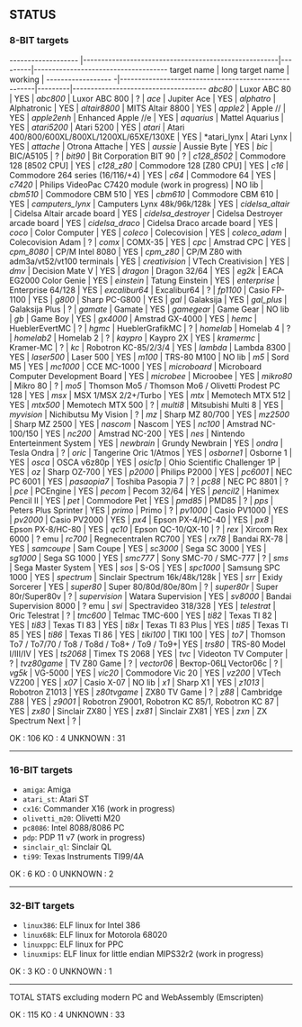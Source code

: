 ## STATUS

### 8-BIT targets

------------------- |------------------------------------------------------|---------|-------------------------------------
target name         | long target name                                     | working |
------------------ -|------------------------------------------------------|---------|-------------------------------------
*abc80*             | Luxor ABC 80                                         | YES     |
*abc800*            | Luxor ABC 800                                        |  ?      |
*ace*               | Jupiter Ace                                          | YES     |
*alphatro*          | Alphatronic                                          | YES     |
*altair8800*        | MITS Altair 8800                                     | YES     |
*apple2*            | Apple //                                             | YES     |
*apple2enh*         | Enhanced Apple //e                                   | YES     |
*aquarius*          | Mattel Aquarius                                      | YES     |
*atari5200*         | Atari 5200                                           | YES     |
*atari*             | Atari 400/800/600XL/800XL/1200XL/65XE/130XE          | YES     |
*atari_lynx         | Atari Lynx                                           | YES     |
*attache*           | Otrona Attache                                       | YES     |
*aussie*            | Aussie Byte                                          | YES     |
*bic*               | BIC/A5105                                            |  ?      |
*bit90*             | Bit Corporation BIT 90                               |  ?      |
*c128_8502*         | Commodore 128 [8502 CPU]                             | YES     |
*c128_z80*          | Commodore 128 [Z80 CPU]                              | YES     |
*c16*               | Commodore 264 series (16/116/+4)                     | YES     |
*c64*               | Commodore 64                                         | YES     |
*c7420*             | Philips VideoPac C7420 module (work in progress)     |  NO lib |
*cbm510*            | Commodore CBM 510                                    | YES     |
*cbm610*            | Commodore CBM 610                                    | YES     |
*camputers_lynx*    | Camputers Lynx 48k/96k/128k                          | YES     |
*cidelsa_altair*    | Cidelsa Altair arcade board                          | YES     |
*cidelsa_destroyer* | Cidelsa Destroyer arcade board                       | YES     |
*cidelsa_draco*     | Cidelsa Draco arcade board                           | YES     |
*coco*              | Color Computer                                       | YES     |
*coleco*            | Colecovision                                         | YES     |
*coleco_adam*       | Colecovision Adam                                    |  ?      |
*comx*              | COMX-35                                              | YES     |
*cpc*               | Amstrad CPC                                          | YES     |
*cpm_8080*          | CP/M Intel 8080                                      | YES     |
*cpm_z80*           | CP/M Z80 with adm3a/vt52/vt100 terminals             | YES     |
*creativision*      | VTech Creativision                                   | YES     |
*dmv*               | Decision Mate V                                      | YES     |
*dragon*            | Dragon 32/64                                         | YES     |
*eg2k*              | EACA EG2000 Color Genie                              | YES     |
*einstein*          | Tatung Einstein                                      | YES     |
*enterprise*        | Enterprise 64/128                                    | YES     |
*excalibur64*       | Excalibur64                                          |  ?      |
*fp1100*            | Casio FP-1100                                        | YES     |
*g800*              | Sharp PC-G800                                        | YES     |
*gal*               | Galaksija                                            | YES     |
*gal_plus*          | Galaksija Plus                                       |  ?      |
*gamate*            | Gamate                                               | YES     |
*gamegear*          | Game Gear                                            |  NO lib |
*gb*                | Game Boy                                             | YES     |
*gx4000*            | Amstrad GX-4000                                      | YES     |
*hemc*              | HueblerEvertMC                                       |  ?      |
*hgmc*              | HueblerGrafikMC                                      |  ?      |
*homelab*           | Homelab 4                                            |  ?      |
*homelab2*          | Homelab 2                                            |  ?      |
*kaypro*            | Kaypro 2X                                            | YES     |
*kramermc*          | Kramer-MC                                            |  ?      |
*kc*                | Robotron KC-85/2/3/4                                 | YES     |
*lambda*            | Lambda 8300                                          | YES     |
*laser500*          | Laser 500                                            | YES     |
*m100*              | TRS-80 M100                                          |  NO lib |
*m5*                | Sord M5                                              | YES     |
*mc1000*            | CCE MC-1000                                          | YES     |
*microboard*        | Microboard Computer Development Board                | YES     |
*microbee*          | Microobee                                            | YES     |
*mikro80*           | Mikro 80                                             |  ?      |
*mo5*               | Thomson Mo5 / Thomson Mo6 / Olivetti Prodest PC 128  | YES     |
*msx*               | MSX 1/MSX 2/2+/Turbo                                 | YES     |
*mtx*               | Memotech MTX 512                                     | YES     |
*mtx500*            | Memotech MTX 500                                     |  ?      |
*multi8*            | Mitsubishi Multi 8                                   | YES     |
*myvision*          | Nichibutsu My Vision                                 |  ?      |
*mz*                | Sharp MZ 80/700                                      | YES     |
*mz2500*            | Sharp MZ 2500                                        | YES     |
*nascom*            | Nascom                                               | YES     |
*nc100*             | Amstrad NC-100/150                                   | YES     |
*nc200*             | Amstrad NC-200                                       | YES     |
*nes*               | Nintendo Enterteinment System                        | YES     |
*newbrain*          | Grundy Newbrain                                      | YES     |
*ondra*             | Tesla Ondra                                          |  ?      |
*oric*              | Tangerine Oric 1/Atmos                               | YES     |
*osborne1*          | Osborne 1                                            | YES     |
*osca*              | OSCA v6z80p                                          | YES     |
*osic1p*            | Ohio Scientific Challenger 1P                        | YES     |
*oz*                | Sharp OZ-700                                         | YES     |
*p2000*             | Philips P2000                                        | YES     |
*pc6001*            | NEC PC 6001                                          | YES     |
*pasaopia7*         | Toshiba Pasopia 7                                    |  ?      |
*pc88*              | NEC PC 8801                                          |  ?      |
*pce*               | PCEngine                                             | YES     |
*pecom*             | Pecom 32/64                                          | YES     |
*pencil2*           | Hanimex Pencil II                                    | YES     |
*pet*               | Commodore Pet                                        | YES     |
*pmd85*             | PMD85                                                |  ?      |
*pps*               | Peters Plus Sprinter                                 | YES     |
*primo*             | Primo                                                |  ?      |
*pv1000*            | Casio PV1000                                         | YES     |
*pv2000*            | Casio PV2000                                         | YES     |
*px4*               | Epson PX-4/HC-40                                     | YES     |
*px8*               | Epson PX-8/HC-80                                     | YES     |
*qc10*              | Epson QC-10/QX-10                                    |  ?      |
*rex*               | Xircom Rex 6000                                      |  ? emu  |
*rc700*             | Regnecentralen RC700                                 | YES     |
*rx78*              | Bandai RX-78                                         | YES     |
*samcoupe*          | Sam Coupe                                            | YES     |
*sc3000*            | Sega SC 3000                                         | YES     |
*sg1000*            | Sega SG 1000                                         | YES     |
*smc777*            | Sony SMC-70 / SMC-777                                |  ?      |
*sms*               | Sega Master System                                   | YES     |
*sos*               | S-OS                                                 | YES     |
*spc1000*           | Samsung SPC 1000                                     | YES     |
*spectrum*          | Sinclair Spectrum 16k/48k/128k                       | YES     |
*srr*               | Exidy Sorcerer                                       | YES     |
*super80*           | Super 80/80d/80e/80m                                 |  ?      |
*super80r*          | Super 80r/Super80v                                   |  ?      |
*supervision*       | Watara Supervision                                   | YES     |
*sv8000*            | Bandai Supervision 8000                              |  ? emu  |
*svi*               | Spectravideo 318/328                                 | YES     |
*telestrat*         | Oric Telestrat                                       |  ?      |
*tmc600*            | Telmac TMC-600                                       | YES     |
*ti82*              | Texas TI 82                                          | YES     |
*ti83*              | Texas TI 83                                          | YES     |
*ti8x*              | Texas TI 83 Plus                                     | YES     |
*ti85*              | Texas TI 85                                          | YES     |
*ti86*              | Texas TI 86                                          | YES     |
*tiki100*           | TIKI 100                                             | YES     |
*to7*               | Thomson To7 / To7/70 / To8 / To8d / To8+ / To9 / To9+| YES     |
*trs80*             | TRS-80 Model I/III/IV                                | YES     |
*ts2068*            | Timex TS 2068                                        | YES     |
*tvc*               | Videoton TV Computer                                 |  ?      |
*tvz80game*         | TV Z80 Game                                          |  ?      |
*vector06*          | Вектор-06Ц Vector06c                                 |  ?      |
*vg5k*              | VG-5000                                              | YES     |
*vic20*             | Commodore Vic 20                                     | YES     |
*vz200*             | VTech VZ200                                          | YES     |
*x07*               | Casio X-07                                           |  NO lib |
*x1*                | Sharp X1                                             | YES     |
*z1013*             | Robotron Z1013                                       | YES     |
*z80tvgame*         | ZX80 TV Game                                         |  ?      |
*z88*               | Cambridge Z88                                        | YES     |
*z9001*             | Robotron Z9001, Robotron KC 85/1, Robotron KC 87     | YES     |
*zx80*              | Sinclair ZX80                                        | YES     |
*zx81*              | Sinclair ZX81                                        | YES     |
*zxn*               | ZX Spectrum Next                                     |  ?      |

OK       : 106
KO       :   4
UNKNOWN  :  31

-----------------------------------------------------------------------------------------

### 16-BIT targets
- `amiga`: Amiga 
- `atari_st`: Atari ST
- `cx16`: Commander X16 (work in progress)
- `olivetti_m20`: Olivetti M20 
- `pc8086`: Intel 8088/8086 PC
- `pdp`: PDP 11 v7 (work in progress)
- `sinclair_ql`: Sinclair QL
- `ti99`: Texas Instruments TI99/4A 


OK       :   6
KO       :   0
UNKNOWN  :   2


-----------------------------------------------------------------------------------------

### 32-BIT targets
- `linux386`:  ELF linux for Intel 386
- `linux68k`:  ELF linux for Motorola 68020
- `linuxppc`:  ELF linux for PPC
- `linuxmips`: ELF linux for little endian MIPS32r2 (work in progress)


OK       :   3
KO       :   0
UNKNOWN  :   1


-----------------------------------------------------------------------------------------

TOTAL STATS excluding modern PC and WebAssembly (Emscripten)

OK       : 115
KO       :   4
UNKNOWN  :  33


